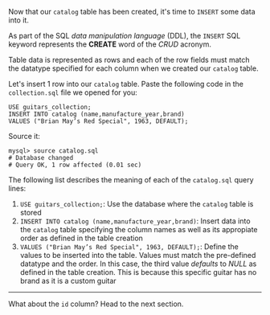 Now that our `catalog` table has been created, it's time to `INSERT` some data into it.

As part of the SQL _data manipulation language_ (DDL), the `INSERT` SQL keyword represents the __CREATE__ word of the _CRUD_ acronym.

Table data is represented as rows and each of the row fields must match the datatype specified for each column when we created our `catalog` table.

Let's insert 1 row into our `catalog` table. Paste the following code in the `collection.sql` file we opened for you:

```
USE guitars_collection;
INSERT INTO catalog (name,manufacture_year,brand)
VALUES ("Brian May’s Red Special", 1963, DEFAULT);
```

Source it: 

```
mysql> source catalog.sql
# Database changed
# Query OK, 1 row affected (0.01 sec)
```

The following list describes the meaning of each of the `catalog.sql` query lines:

1. `USE guitars_collection;`:
Use the database where the `catalog` table is stored
2. `INSERT INTO catalog (name,manufacture_year,brand)`:
Insert data into the `catalog` table specifying the column names as well as its appropiate order as defined in the table creation
3. `VALUES ("Brian May’s Red Special", 1963, DEFAULT);`:
Define the values to be inserted into the table. Values must match the pre-defined datatype and the order. In this case, the third value _defaults_ to _NULL_ as defined in the table creation. This is because this specific guitar has no brand as it is a custom guitar

---

What about the `id` column? Head to the next section.